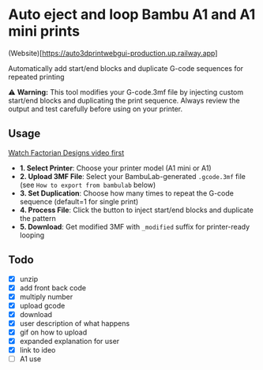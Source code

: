 
# Auto eject and loop Bambu A1 and A1 mini prints

(Website)[https://auto3dprintwebgui-production.up.railway.app]

Automatically add start/end blocks and duplicate G-code sequences for repeated printing

⚠️ **Warning:** This tool modifies your G-code.3mf file by injecting custom start/end blocks and duplicating the print sequence. Always review the output and test carefully before using on your printer.
## Usage 

[Watch Factorian Designs video first](https://www.youtube.com/watch?v=SFd0sxN2eqk)

- **1. Select Printer**: Choose your printer model (A1 mini or A1)
- **2. Upload 3MF File**: Select your BambuLab-generated `.gcode.3mf` file (see `How to export from bambulab` below)
- **3. Set Duplication**: Choose how many times to repeat the G-code sequence (default=1 for single print)
- **4. Process File**: Click the button to inject start/end blocks and duplicate the pattern
- **5. Download**: Get modified 3MF with `_modified` suffix for printer-ready looping

## Todo
- [x] unzip
- [x] add front back code
- [x] multiply number
- [x] upload gcode
- [x] download
- [x] user description of what happens
- [x] gif on how to upload
- [x] expanded explanation for user
- [x] link to ideo
- [ ] A1 use
